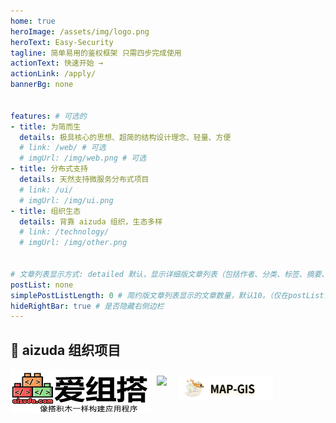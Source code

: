 ```yaml
---
home: true
heroImage: /assets/img/logo.png
heroText: Easy-Security
tagline: 简单易用的鉴权框架 只需四步完成使用
actionText: 快速开始 →
actionLink: /apply/
bannerBg: none


features: # 可选的
- title: 为简而生
  details: 极具核心的思想、超简的结构设计理念、轻量、方便
  # link: /web/ # 可选
  # imgUrl: /img/web.png # 可选
- title: 分布式支持
  details: 天然支持微服务分布式项目
  # link: /ui/
  # imgUrl: /img/ui.png
- title: 组织生态
  details: 背靠 aizuda 组织，生态多样
  # link: /technology/
  # imgUrl: /img/other.png


# 文章列表显示方式: detailed 默认，显示详细版文章列表（包括作者、分类、标签、摘要、分页等）| simple => 显示简约版文章列表（仅标题和日期）| none 不显示文章列表
postList: none
simplePostListLength: 0 # 简约版文章列表显示的文章数量，默认10。（仅在postList设置为simple时生效）
hideRightBar: true # 是否隐藏右侧边栏
---
```


[//]: # (## ✨ 当前最新版本1)

[//]: # ()
[//]: # (```html)

[//]: # (<dependency>)

[//]: # (  <groupId>com.aizuda.easy-security</groupId>)

[//]: # (  <artifactId>easy-security-boot-starter</artifactId>)

[//]: # (  <version>${Latest Version}</version>)

[//]: # (</dependency>)

[//]: # (```)


## 🤝 aizuda 组织项目

<div style="display: flex;flex-wrap: wrap">
  <a href="http://aizuda.com?from=mp" target="_blank"><img height="70" width="224" src="./.vuepress/public/assets/img/aizuda.png" class="no-zoom"></a>
  <a href="https://baomidou.com/" target="_blank"><img src="https://www.easy-es.cn/img/external/mp.png" class="no-zoom" style="height:40px;max-width:150px;margin:10px;"></a>
  <a href="http://map.aizuda.com/" target="_blank"><img src="./.vuepress/public/assets/img/map-gis.png" class="no-zoom" style="height:40px;max-width:150px;margin:10px;"></a>
</div>
